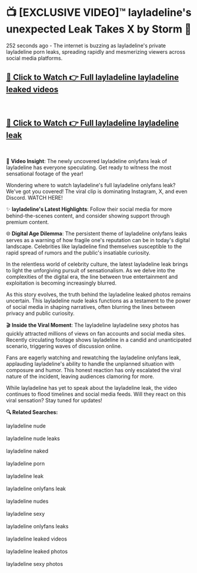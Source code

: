 # 📺 [EXCLUSIVE VIDEO]™ layladeline's unexpected Leak Takes X by Storm 🚀

252 seconds ago - The internet is buzzing as layladeline's private layladeline porn leaks, spreading rapidly and mesmerizing viewers across social media platforms.

<h2><a href="https://github-6l9.pages.dev/link1">🔗 Click to Watch 👉 Full layladeline layladeline leaked videos</a></h2><br>
<h2><a href="https://github-6l9.pages.dev/link2">🔗 Click to Watch 👉 Full layladeline layladeline leak</a></h2><br>

🎥 **Video Insight**: The newly uncovered layladeline onlyfans leak of layladeline has everyone speculating. Get ready to witness the most sensational footage of the year!

Wondering where to watch layladeline's full layladeline onlyfans leak? We've got you covered! The viral clip is dominating Instagram, X, and even Discord. WATCH HERE!

✨ **layladeline's Latest Highlights**: Follow their social media for more behind-the-scenes content, and consider showing support through premium content.

🌐 **Digital Age Dilemma**: The persistent theme of layladeline onlyfans leaks serves as a warning of how fragile one's reputation can be in today's digital landscape. Celebrities like layladeline find themselves susceptible to the rapid spread of rumors and the public's insatiable curiosity.

In the relentless world of celebrity culture, the latest layladeline leak brings to light the unforgiving pursuit of sensationalism. As we delve into the complexities of the digital era, the line between true entertainment and exploitation is becoming increasingly blurred.

As this story evolves, the truth behind the layladeline leaked photos remains uncertain. This layladeline nude leaks functions as a testament to the power of social media in shaping narratives, often blurring the lines between privacy and public curiosity.

🎬 **Inside the Viral Moment**: The layladeline layladeline sexy photos has quickly attracted millions of views on fan accounts and social media sites. Recently circulating footage shows layladeline in a candid and unanticipated scenario, triggering waves of discussion online.

Fans are eagerly watching and rewatching the layladeline onlyfans leak, applauding layladeline's ability to handle the unplanned situation with composure and humor. This honest reaction has only escalated the viral nature of the incident, leaving audiences clamoring for more.

While layladeline has yet to speak about the layladeline leak, the video continues to flood timelines and social media feeds. Will they react on this viral sensation? Stay tuned for updates!

<strong>🔍 Related Searches:</strong>

layladeline nude
<br><br>
layladeline nude leaks
<br><br>
layladeline naked
<br><br>
layladeline porn
<br><br>
layladeline leak
<br><br>
layladeline onlyfans leak
<br><br>
layladeline nudes
<br><br>
layladeline sexy
<br><br>
layladeline onlyfans leaks
<br><br>
layladeline leaked videos
<br><br>
layladeline leaked photos
<br><br>
layladeline sexy photos
<br><br>

